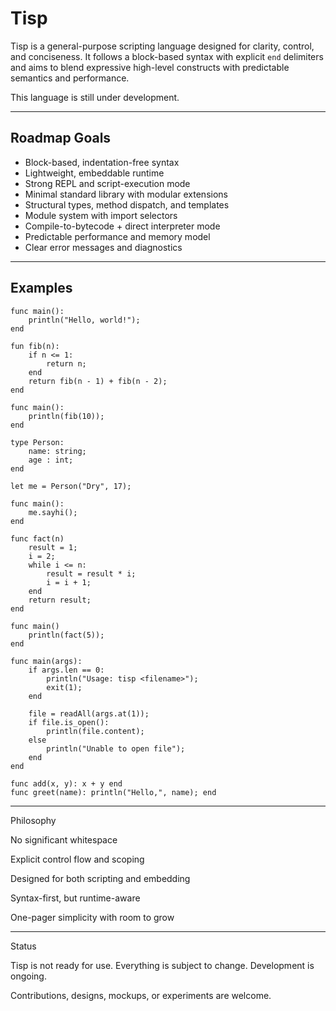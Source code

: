 # Tisp

Tisp is a general-purpose scripting language designed for clarity, control, and conciseness. It follows a block-based syntax with explicit `end` delimiters and aims to blend expressive high-level constructs with predictable semantics and performance.

This language is still under development.

---

## Roadmap Goals

- Block-based, indentation-free syntax
- Lightweight, embeddable runtime
- Strong REPL and script-execution mode
- Minimal standard library with modular extensions
- Structural types, method dispatch, and templates
- Module system with import selectors
- Compile-to-bytecode + direct interpreter mode
- Predictable performance and memory model
- Clear error messages and diagnostics

---

## Examples

```tisp
func main():
    println("Hello, world!");
end
```
```
fun fib(n):
    if n <= 1:
        return n;
    end
    return fib(n - 1) + fib(n - 2);
end

func main():
    println(fib(10));
end
```
```
type Person:
	name: string;
	age : int;
end

let me = Person("Dry", 17);

func main():
    me.sayhi();
end
```
```
func fact(n)
    result = 1;
    i = 2;
    while i <= n:
        result = result * i;
        i = i + 1;
    end
    return result;
end

func main()
    println(fact(5));
end
```
```
func main(args):
    if args.len == 0:
        println("Usage: tisp <filename>");
        exit(1);
    end

    file = readAll(args.at(1));
    if file.is_open():
        println(file.content);
    else
        println("Unable to open file");
    end
end

func add(x, y): x + y end
func greet(name): println("Hello,", name); end
```

---

Philosophy

No significant whitespace

Explicit control flow and scoping

Designed for both scripting and embedding

Syntax-first, but runtime-aware

One-pager simplicity with room to grow



---

Status

Tisp is not ready for use. Everything is subject to change. Development is ongoing.

Contributions, designs, mockups, or experiments are welcome.




